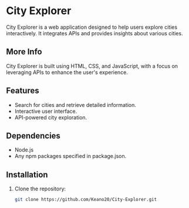 # City Explorer

City Explorer is a web application designed to help users explore cities interactively. It integrates APIs and provides insights about various cities.

## More Info

City Explorer is built using HTML, CSS, and JavaScript, with a focus on leveraging APIs to enhance the user's experience.

## Features

- Search for cities and retrieve detailed information.
- Interactive user interface.
- API-powered city exploration.

## Dependencies
- Node.js
- Any npm packages specified in package.json.

## Installation

1. Clone the repository:
   ```bash
   git clone https://github.com/Keano20/City-Explorer.git
